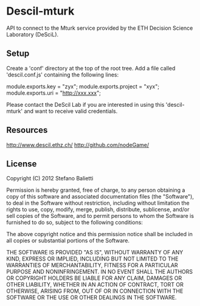 # Descil-mturk

API to connect to the Mturk service provided by the ETH Decision Science Laboratory (DeSciL).

## Setup

Create a 'conf' directory at the top of the root tree. Add a file called 'descil.conf.js' containing the following lines:

  module.exports.key = "zyx";
  module.exports.project = "xyx";
  module.exports.uri = "http://xxx.xxx";

 Please contact the DeScil Lab if you are interested in using this 'descil-mturk' and want to receive valid credentials.
 
## Resources

  http://www.descil.ethz.ch/
  http://github.com/nodeGame/
  

## License

Copyright (C) 2012 Stefano Balietti

Permission is hereby granted, free of charge, to any person obtaining a copy of this software and associated documentation files (the "Software"), to deal in the Software without restriction, including without limitation the rights to use, copy, modify, merge, publish, distribute, sublicense, and/or sell copies of the Software, and to permit persons to whom the Software is furnished to do so, subject to the following conditions:

The above copyright notice and this permission notice shall be included in all copies or substantial portions of the Software.

THE SOFTWARE IS PROVIDED "AS IS", WITHOUT WARRANTY OF ANY KIND, EXPRESS OR IMPLIED, INCLUDING BUT NOT LIMITED TO THE WARRANTIES OF MERCHANTABILITY, FITNESS FOR A PARTICULAR PURPOSE AND NONINFRINGEMENT. IN NO EVENT SHALL THE AUTHORS OR COPYRIGHT HOLDERS BE LIABLE FOR ANY CLAIM, DAMAGES OR OTHER LIABILITY, WHETHER IN AN ACTION OF CONTRACT, TORT OR OTHERWISE, ARISING FROM, OUT OF OR IN CONNECTION WITH THE SOFTWARE OR THE USE OR OTHER DEALINGS IN THE SOFTWARE. 


  
